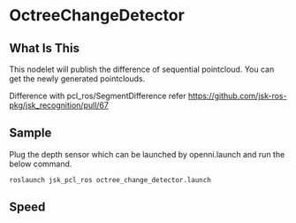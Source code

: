 # OctreeChangeDetector
## What Is This

This nodelet will publish the difference of sequential pointcloud. You can get the newly generated pointclouds.

Difference with pcl_ros/SegmentDifference refer https://github.com/jsk-ros-pkg/jsk_recognition/pull/67

## Sample

Plug the depth sensor which can be launched by openni.launch and run the below command.

```
roslaunch jsk_pcl_ros octree_change_detector.launch
```

## Speed
